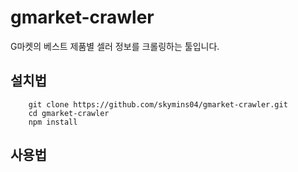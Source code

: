 # gmarket-crawler

G마켓의 베스트 제품별 셀러 정보를 크롤링하는 툴입니다.

## 설치법
```
    git clone https://github.com/skymins04/gmarket-crawler.git
    cd gmarket-crawler
    npm install
```

## 사용법
```

```